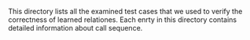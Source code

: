 This directory lists all the examined test cases that we used to verify the correctness of learned relationes.
Each enrty in this directory contains detailed information about call sequence.
